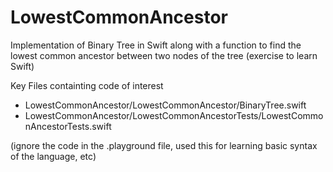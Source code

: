 # LowestCommonAncestor
Implementation of Binary Tree in Swift along with a function to find the lowest common ancestor between two nodes of the tree (exercise to learn Swift)

Key Files containting code of interest
- LowestCommonAncestor/LowestCommonAncestor/BinaryTree.swift
- LowestCommonAncestor/LowestCommonAncestorTests/LowestCommonAncestorTests.swift

(ignore the code in the .playground file, used this for learning basic syntax of the language, etc)
